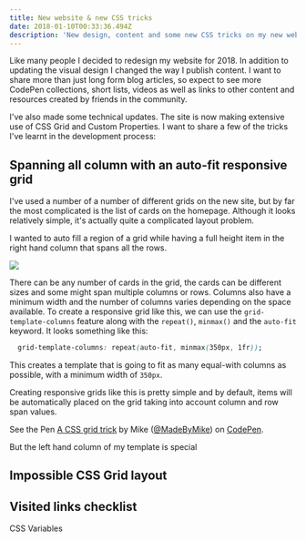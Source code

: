 ```yaml
---
title: New website & new CSS tricks
date: 2018-01-10T00:33:36.494Z
description: 'New design, content and some new CSS tricks on my new website.'
---
```

Like many people I decided to redesign my website for 2018. In addition to updating the visual design I changed the way I publish content. I want to share more than just long form blog articles, so expect to see more CodePen collections, short lists, videos as well as links to other content and resources created by friends in the community.

I've also made some technical updates. The site is now making extensive use of CSS Grid and Custom Properties. I want to share a few of the tricks I've learnt in the development process:

## Spanning all column with an auto-fit responsive grid

I've used a number of a number of different grids on the new site, but by far the most complicated is the list of cards on the homepage. Although it looks relatively simple, it's actually quite a complicated layout problem. 

I wanted to auto fill a region of a grid while having a full height item in the right hand column that spans all the rows.

![](/img/grid-trick.png)

There can be any number of cards in the grid, the cards can be different sizes and some might span multiple columns or rows. Columns also have a minimum width and the number of columns varies depending on the space available. To create a responsive grid like this, we can use the `grid-template-columns` feature along with the `repeat()`, `minmax()` and the `auto-fit` keyword. It looks something like this:

```css
  grid-template-columns: repeat(auto-fit, minmax(350px, 1fr)); 
```

This creates a template that is going to fit as many equal-with columns as possible, with a minimum width of `350px`. 

Creating responsive grids like this is pretty simple and by default, items will be automatically placed on the grid taking into account column and row span values.

<p data-height="495" data-theme-id="light" data-slug-hash="ppwPBo" data-default-tab="html,result" data-user="MadeByMike" data-embed-version="2" data-pen-title="A CSS grid trick" class="codepen">See the Pen <a href="https://codepen.io/MadeByMike/pen/ppwPBo/">A CSS grid trick</a> by Mike (<a href="https://codepen.io/MadeByMike">@MadeByMike</a>) on <a href="https://codepen.io">CodePen</a>.</p>
<script async src="https://production-assets.codepen.io/assets/embed/ei.js"></script> 

But the left hand column of my template is special

## Impossible CSS Grid layout

## Visited links checklist

CSS Variables
